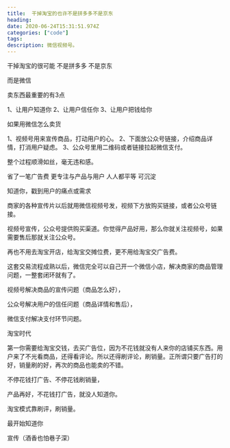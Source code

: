 ```yaml
---
title:  干掉淘宝的也许不是拼多多不是京东
heading: 
date: 2020-06-24T15:31:51.974Z
categories: ["code"]
tags: 
description: 微信视频号。
---
```


干掉淘宝的很可能
不是拼多多
不是京东

而是微信

卖东西最重要的有3点

1、让用户知道你
2、让用户信任你
3、让用户把钱给你

如果用微信怎么卖货

1、视频号用来宣传商品，打动用户的心。
2、下面放公众号链接，介绍商品详情，打消用户疑虑。
3、公众号里用二维码或者链接拉起微信支付。

整个过程顺滑如丝，毫无违和感。




省了一笔广告费
更专注与产品与用户
人人都平等
可沉淀



知道你，戳到用户的痛点或需求

商家的各种宣传片以后就用微信视频号发，视频下方放购买链接，或者公众号链接。

视频号宣传，公众号提供购买渠道。你觉得产品好用，那么你就关注视频号，如果需要售后那就关注公众号。

再也不用去淘宝开店，给淘宝交摊位费，更不用给淘宝交广告费。

这套交易流程成熟以后，微信完全可以自己开一个微信小店，解决商家的商品管理问题，一整套闭环就有了。


视频号解决商品的宣传问题（商品怎么好），

公众号解决用户的信任问题（商品详情和售后），

微信支付解决支付环节问题。


淘宝时代

第一你需要给淘宝交钱，去买广告位，因为不花钱就没有人来你的店铺买东西。用户来了不光看商品，还得看评论。所以还得刷评论，刷销量。正所谓只要广告打的好，销量刷的好，再次的商品也能卖的不错。

不停花钱打广告、不停花钱刷销量，

产品再好，不花钱打广告，就没人知道你。












淘宝模式靠刷评，刷销量。





最开始知道你

宣传（酒香也怕巷子深）